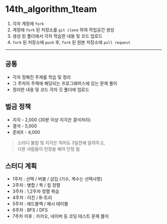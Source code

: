 # 14th_algorithm_1team

1. 각자 계정에 `fork`
2. 계정에 `fork` 된 저장소를 `git clone` 하여 작업공간 생성
3. 생성 된 폴더에서 각자 학습한 내용 및 코드 업로드
4. `fork` 된 저장소에 `push` 후, `fork` 된 원본 저장소에 `pull request`

----

## 공통

- 각자 정해진 주제를 학습 및 정리
- 그 주차의 주제에 해당되는 프로그래머스에 있는 문제 풀이
- 정리한 내용 및 코드 각자 깃 폴더에 업로드

## 벌금 정책
- 지각 - 2,000 (30분 이상 지각은 결석처리)
- 결석 - 5,000
- 준비X - 4,000

> 스터디 불참 및 지각은 적어도 3일전에 알려주고,  
다른 사람들이 인정을 해야 인정 됨

## 스터디 계획 
- 1주차 : 선택 / 버블 / 삽입 (기수, 계수는 선택사항)
- 2주차 : 병합 / 퀵 / 힙 정렬
- 3주차 : 1,2주차 정렬 복습 
- 4주차 : 이진 / B-트리
- 5주차 : 레드블랙 / 해시 테이블
- 6주차 : BFS / DFS
- 7주차 이후 : 카카오, 네이버 등 코딩 테스트 문제 풀이